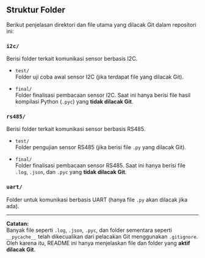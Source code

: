 ## Struktur Folder

Berikut penjelasan direktori dan file utama yang dilacak Git dalam repositori ini:

### `i2c/`
Berisi folder terkait komunikasi sensor berbasis I2C.

- `test/`  
  Folder uji coba awal sensor I2C (jika terdapat file yang dilacak Git).
  
- `final/`  
  Folder finalisasi pembacaan sensor I2C. Saat ini hanya berisi file hasil kompilasi Python (`.pyc`) yang **tidak dilacak Git**.

### `rs485/`
Berisi folder terkait komunikasi sensor berbasis RS485.

- `test/`  
  Folder pengujian sensor RS485 (jika berisi file `.py` yang dilacak Git).
  
- `final/`  
  Folder finalisasi pembacaan sensor RS485. Saat ini hanya berisi file `.log`, `.json`, dan `.pyc` yang **tidak dilacak Git**.

### `uart/`
Folder untuk komunikasi berbasis UART (hanya file `.py` akan dilacak jika ada).

---

**Catatan:**  
Banyak file seperti `.log`, `.json`, `.pyc`, dan folder sementara seperti `__pycache__` telah dikecualikan dari pelacakan Git menggunakan `.gitignore`. Oleh karena itu, README ini hanya menjelaskan file dan folder yang **aktif dilacak Git**.
